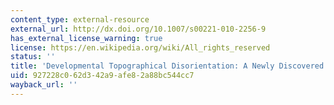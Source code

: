 ```yaml
---
content_type: external-resource
external_url: http://dx.doi.org/10.1007/s00221-010-2256-9
has_external_license_warning: true
license: https://en.wikipedia.org/wiki/All_rights_reserved
status: ''
title: 'Developmental Topographical Disorientation: A Newly Discovered Cognitive Disorder'
uid: 927228c0-62d3-42a9-afe8-2a88bc544cc7
wayback_url: ''
---
```

